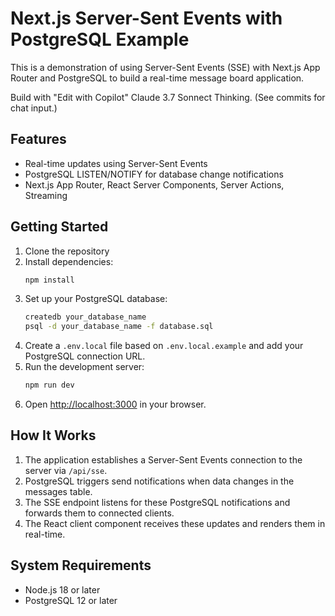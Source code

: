 # Next.js Server-Sent Events with PostgreSQL Example

This is a demonstration of using Server-Sent Events (SSE) with Next.js App Router and PostgreSQL to build a real-time message board application.

Build with "Edit with Copilot" Claude 3.7 Sonnect Thinking. (See commits for chat input.)

## Features

- Real-time updates using Server-Sent Events
- PostgreSQL LISTEN/NOTIFY for database change notifications
- Next.js App Router, React Server Components, Server Actions, Streaming

## Getting Started

1. Clone the repository
2. Install dependencies:
   ```bash
   npm install
   ```
3. Set up your PostgreSQL database:
   ```bash
   createdb your_database_name
   psql -d your_database_name -f database.sql
   ```
4. Create a `.env.local` file based on `.env.local.example` and add your PostgreSQL connection URL.
5. Run the development server:
   ```bash
   npm run dev
   ```
6. Open [http://localhost:3000](http://localhost:3000) in your browser.

## How It Works

1. The application establishes a Server-Sent Events connection to the server via `/api/sse`.
2. PostgreSQL triggers send notifications when data changes in the messages table.
3. The SSE endpoint listens for these PostgreSQL notifications and forwards them to connected clients.
4. The React client component receives these updates and renders them in real-time.

## System Requirements

- Node.js 18 or later
- PostgreSQL 12 or later
